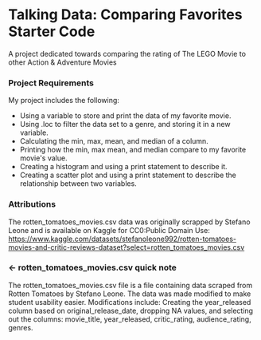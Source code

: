 # Talking Data: Comparing Favorites Starter Code

A project dedicated towards comparing the rating of The LEGO Movie to other Action & Adventure Movies

### Project Requirements

My project includes the following:

- Using a variable to store and print the data of my favorite movie.
- Using .loc to filter the data set to a genre, and storing it in a new variable.
- Calculating the min, max, mean, and median of a column.
- Printing how the min, max mean, and median compare to my favorite movie's value.
- Creating a histogram and using a print statement to describe it.
- Creating a scatter plot and using a print statement to describe the relationship between two variables.

### Attributions

The rotten_tomatoes_movies.csv data was originally scrapped by Stefano Leone and is available on Kaggle for CC0:Public Domain Use: https://www.kaggle.com/datasets/stefanoleone992/rotten-tomatoes-movies-and-critic-reviews-dataset?select=rotten_tomatoes_movies.csv

### ← rotten_tomatoes_movies.csv quick note

The rotten_tomatoes_movies.csv file is a file containing data scraped from Rotten Tomatoes by Stefano Leone. The data was made modified to make student usability easier. Modifications include: Creating the year_released column based on original_release_date, dropping NA values, and selecting out the columns: movie_title, year_released, critic_rating, audience_rating, genres.
